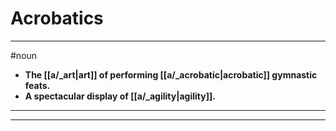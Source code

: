 # Acrobatics
---
#noun
- **The [[a/_art|art]] of performing [[a/_acrobatic|acrobatic]] gymnastic feats.**
- **A spectacular display of [[a/_agility|agility]].**
---
---
